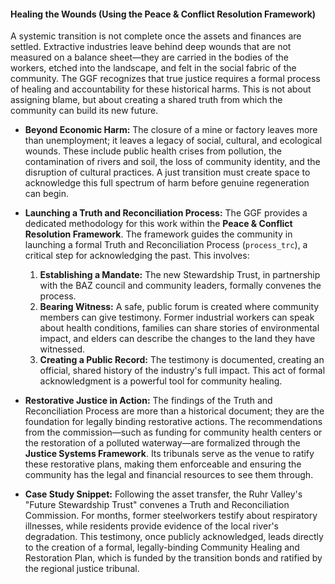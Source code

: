 #### Healing the Wounds (Using the Peace & Conflict Resolution Framework)

A systemic transition is not complete once the assets and finances are settled. Extractive industries leave behind deep wounds that are not measured on a balance sheet—they are carried in the bodies of the workers, etched into the landscape, and felt in the social fabric of the community. The GGF recognizes that true justice requires a formal process of healing and accountability for these historical harms. This is not about assigning blame, but about creating a shared truth from which the community can build its new future.

* **Beyond Economic Harm:** The closure of a mine or factory leaves more than unemployment; it leaves a legacy of social, cultural, and ecological wounds. These include public health crises from pollution, the contamination of rivers and soil, the loss of community identity, and the disruption of cultural practices. A just transition must create space to acknowledge this full spectrum of harm before genuine regeneration can begin.

* **Launching a Truth and Reconciliation Process:** The GGF provides a dedicated methodology for this work within the **Peace & Conflict Resolution Framework**. The framework guides the community in launching a formal Truth and Reconciliation Process (`process_trc`), a critical step for acknowledging the past. This involves:
    1.  **Establishing a Mandate:** The new Stewardship Trust, in partnership with the BAZ council and community leaders, formally convenes the process.
    2.  **Bearing Witness:** A safe, public forum is created where community members can give testimony. Former industrial workers can speak about health conditions, families can share stories of environmental impact, and elders can describe the changes to the land they have witnessed.
    3.  **Creating a Public Record:** The testimony is documented, creating an official, shared history of the industry's full impact. This act of formal acknowledgment is a powerful tool for community healing.

* **Restorative Justice in Action:** The findings of the Truth and Reconciliation Process are more than a historical document; they are the foundation for legally binding restorative actions. The recommendations from the commission—such as funding for community health centers or the restoration of a polluted waterway—are formalized through the **Justice Systems Framework**. Its tribunals serve as the venue to ratify these restorative plans, making them enforceable and ensuring the community has the legal and financial resources to see them through.

* **Case Study Snippet:** Following the asset transfer, the Ruhr Valley's "Future Stewardship Trust" convenes a Truth and Reconciliation Commission. For months, former steelworkers testify about respiratory illnesses, while residents provide evidence of the local river's degradation. This testimony, once publicly acknowledged, leads directly to the creation of a formal, legally-binding Community Healing and Restoration Plan, which is funded by the transition bonds and ratified by the regional justice tribunal.
